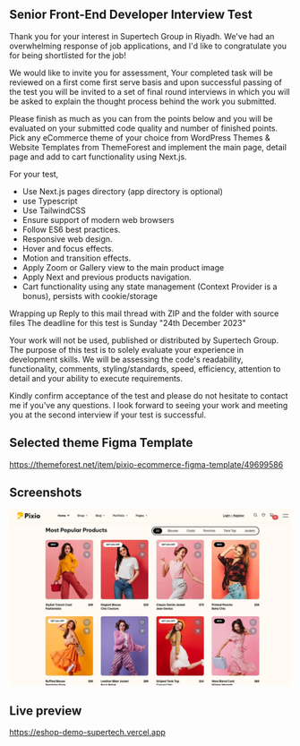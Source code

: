 ## Senior Front-End Developer Interview Test
Thank you for your interest in Supertech Group in Riyadh. We've had an overwhelming response of job applications, and I'd like to congratulate you for being shortlisted for the job! 

We would like to invite you for assessment, Your completed task will be reviewed on a first come first serve basis and upon successful passing of the test you will be invited to a set of final round interviews in which you will be asked to explain the thought process behind the work you submitted.


Please finish as much as you can from the points below and you will be evaluated on your submitted code quality and number of finished points. Pick any eCommerce theme of your choice from WordPress Themes & Website Templates from ThemeForest and implement the main page, detail page and add to cart functionality using Next.js.


For your test,
- Use Next.js pages directory (app directory is optional)
- use Typescript
- Use TailwindCSS
- Ensure support of modern web browsers
- Follow ES6 best practices.
- Responsive web design.
- Hover and focus effects.
- Motion and transition effects.
- Apply Zoom or Gallery view to the main product image
- Apply Next and previous products navigation. 
- Cart functionality using any state management (Context Provider is a bonus), persists with cookie/storage


Wrapping up
Reply to this mail thread with ZIP and the folder with source files
The deadline for this test is Sunday "24th December 2023"

Your work will not be used, published or distributed by Supertech Group. The purpose of this test is to solely evaluate your experience in development skills. We will be assessing the code's readability, functionality, comments, styling/standards, speed, efficiency, attention to detail and your ability to execute requirements. 


Kindly confirm acceptance of the test and please do not hesitate to contact me if you've any questions. I look forward to seeing your work and meeting you at the second interview if your test is successful.

## Selected theme Figma Template
https://themeforest.net/item/pixio-ecommerce-figma-template/49699586

## Screenshots
![Alt text](/screenshots/1.jpg "Pixio ")

## Live preview
https://eshop-demo-supertech.vercel.app
